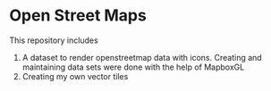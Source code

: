 # Open Street Maps
This repository includes
1) A dataset to render openstreetmap data with icons.
   Creating and maintaining data sets were done with the help of MapboxGL
2) Creating my own vector tiles 
